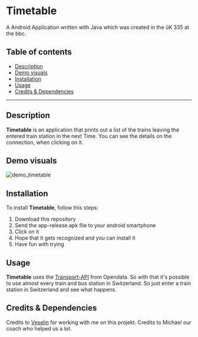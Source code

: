 # Timetable
A Android Application written with Java which was created in the üK 335 at the bbc.

## Table of contents
* [Description](https://github.com/naTariks/Timetable#description)
* [Demo visuals](https://github.com/naTariks/Timetable#demo-visuals)
* [Installation](https://github.com/naTariks/Timetable#installation)
* [Usage](https://github.com/naTariks/Timetable#usage)
* [Credits & Dependencies](https://github.com/naTariks/Timetable#credits--dependencies)
---

## Description  
**Timetable** is an application that prints out a list of the trains leaving the entered train station in the next Time. You can see the details on the connection, when clicking on it.

## Demo visuals

![demo_timetable](https://user-images.githubusercontent.com/106762691/190151968-e590c7b9-56e6-404c-bcce-98c1c9f83cd4.gif)

## Installation
To install **Timetable**, follow this steps:

1. Download this repository
2. Send the app-release.apk file to your android smartphone
3. Click on it
4. Hope that it gets recognized and you can install it
5. Have fun with trying

## Usage
**Timetable** uses the <a href="https://transport.opendata.ch/">Transport-API</a> from Opendata. So with that it's possible to use almost every train and bus station in Switzerland.
So just enter a train station in Switzerland and see what happens.
  
## Credits & Dependencies
Credits to [Veselin](https://github.com/ByVEVE) for working with me on this projekt.
Credits to Michael our coach who helped us a lot.
